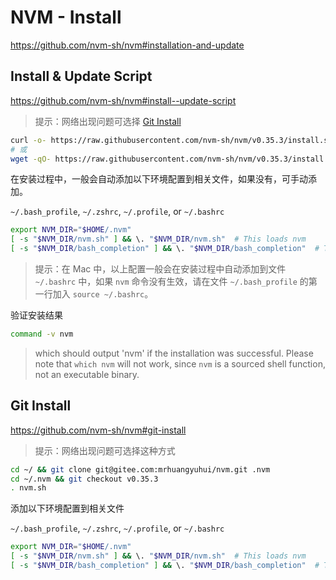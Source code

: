 # NVM - Install

<https://github.com/nvm-sh/nvm#installation-and-update>

## Install & Update Script

<https://github.com/nvm-sh/nvm#install--update-script>

> 提示：网络出现问题可选择 [Git Install](#git-install)

```bash
curl -o- https://raw.githubusercontent.com/nvm-sh/nvm/v0.35.3/install.sh | bash
# 或
wget -qO- https://raw.githubusercontent.com/nvm-sh/nvm/v0.35.3/install.sh | bash
```

在安装过程中，一般会自动添加以下环境配置到相关文件，如果没有，可手动添加。

`~/.bash_profile`, `~/.zshrc`, `~/.profile`, or `~/.bashrc`

```bash
export NVM_DIR="$HOME/.nvm"
[ -s "$NVM_DIR/nvm.sh" ] && \. "$NVM_DIR/nvm.sh"  # This loads nvm
[ -s "$NVM_DIR/bash_completion" ] && \. "$NVM_DIR/bash_completion"  # This loads nvm bash_completion
```

> 提示：在 Mac 中，以上配置一般会在安装过程中自动添加到文件 `~/.bashrc` 中，如果 `nvm` 命令没有生效，请在文件 `~/.bash_profile` 的第一行加入 `source ~/.bashrc`。

验证安装结果

```bash
command -v nvm
```

> which should output 'nvm' if the installation was successful. Please note that `which nvm` will not work, since `nvm` is a sourced shell function, not an executable binary.

## Git Install

<https://github.com/nvm-sh/nvm#git-install>

> 提示：网络出现问题可选择这种方式

```bash
cd ~/ && git clone git@gitee.com:mrhuangyuhui/nvm.git .nvm
cd ~/.nvm && git checkout v0.35.3
. nvm.sh
```

添加以下环境配置到相关文件

`~/.bash_profile`, `~/.zshrc`, `~/.profile`, or `~/.bashrc`

```bash
export NVM_DIR="$HOME/.nvm"
[ -s "$NVM_DIR/nvm.sh" ] && \. "$NVM_DIR/nvm.sh"  # This loads nvm
[ -s "$NVM_DIR/bash_completion" ] && \. "$NVM_DIR/bash_completion"  # This loads nvm bash_completion
```
